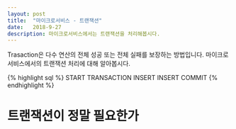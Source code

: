 ```yaml
---
layout: post
title:  "마이크로서비스 - 트랜잭션"
date:   2018-9-27
description: 마이크로서비스에서는 트랜잭션을 처리해봅시다.
---
```

<p class="intro"><span class="dropcap">T</span>rasaction은 다수 연산의 전체 성공 또는 전체 실패를 보장하는 방법입니다. 마이크로서비스에서의 트랜잭션 처리에 대해 알아봅시다.</p>
{% highlight sql %}
START TRANSACTION
INSERT
INSERT
COMMIT
{% endhighlight %}

# 트랜잭션이 정말 필요한가
